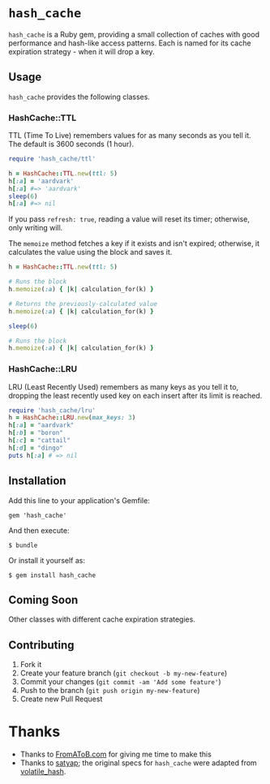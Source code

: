 # `hash_cache`

`hash_cache` is a Ruby gem, providing a small collection of caches with good performance and hash-like access patterns. Each is named for its cache expiration strategy - when it will drop a key.

## Usage

`hash_cache` provides the following classes.

### HashCache::TTL

TTL (Time To Live) remembers values for as many seconds as you tell it. The default is 3600 seconds (1 hour).

```ruby
require 'hash_cache/ttl'

h = HashCache::TTL.new(ttl: 5)
h[:a] = 'aardvark'
h[:a] #=> 'aardvark'
sleep(6)
h[:a] #=> nil
```

If you pass `refresh: true`, reading a value will reset its timer; otherwise, only writing will.

The `memoize` method fetches a key if it exists and isn't expired; otherwise, it calculates the value using the block and saves it.

```ruby
h = HashCache::TTL.new(ttl: 5)

# Runs the block
h.memoize(:a) { |k| calculation_for(k) }

# Returns the previously-calculated value
h.memoize(:a) { |k| calculation_for(k) }

sleep(6)

# Runs the block
h.memoize(:a) { |k| calculation_for(k) }
```

### HashCache::LRU

LRU (Least Recently Used) remembers as many keys as you tell it to, dropping the least recently used key on each insert after its limit is reached.

```ruby
require 'hash_cache/lru'
h = HashCache::LRU.new(max_keys: 3)
h[:a] = "aardvark"
h[:b] = "boron"
h[:c] = "cattail"
h[:d] = "dingo"
puts h[:a] # => nil
```

## Installation

Add this line to your application's Gemfile:

    gem 'hash_cache'

And then execute:

    $ bundle

Or install it yourself as:

    $ gem install hash_cache

## Coming Soon

Other classes with different cache expiration strategies.

## Contributing

1. Fork it
2. Create your feature branch (`git checkout -b my-new-feature`)
3. Commit your changes (`git commit -am 'Add some feature'`)
4. Push to the branch (`git push origin my-new-feature`)
5. Create new Pull Request

# Thanks

- Thanks to [FromAToB.com](http://www.fromatob.com) for giving me time to make this
- Thanks to [satyap](https://github.com/satyap); the original specs for `hash_cache` were adapted from [volatile_hash](https://github.com/satyap/volatile_hash).
